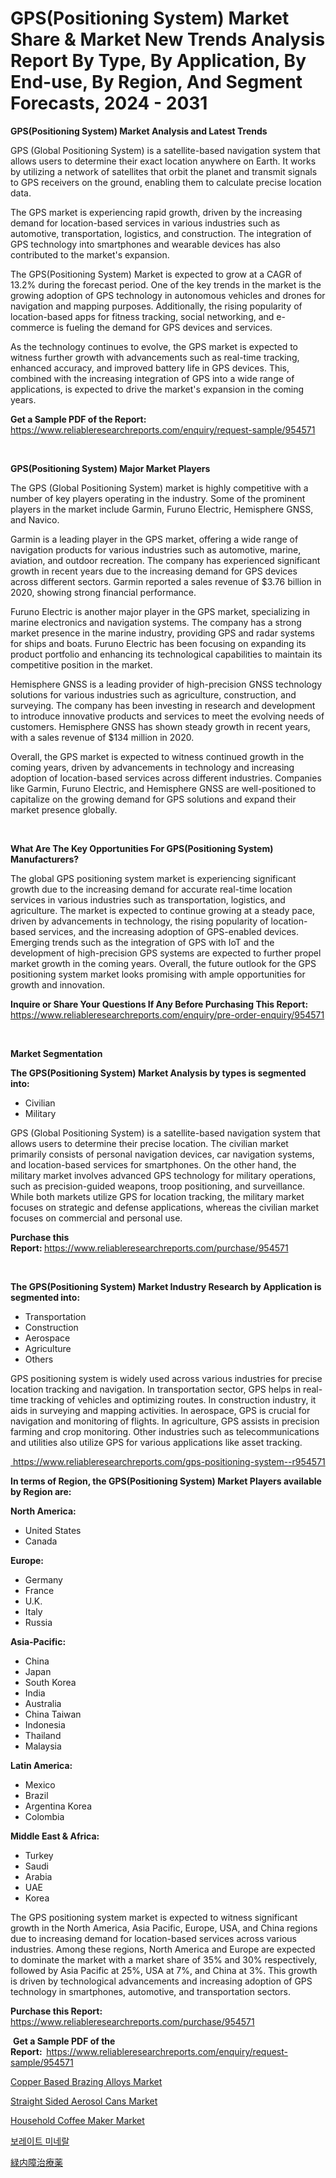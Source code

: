 <p><h1>GPS(Positioning System) Market Share & Market New Trends Analysis Report By Type, By Application, By End-use, By Region, And Segment Forecasts, 2024 - 2031</h1></p><p><strong>GPS(Positioning System) Market Analysis and Latest Trends</strong></p>
<p><p>GPS (Global Positioning System) is a satellite-based navigation system that allows users to determine their exact location anywhere on Earth. It works by utilizing a network of satellites that orbit the planet and transmit signals to GPS receivers on the ground, enabling them to calculate precise location data.</p><p>The GPS market is experiencing rapid growth, driven by the increasing demand for location-based services in various industries such as automotive, transportation, logistics, and construction. The integration of GPS technology into smartphones and wearable devices has also contributed to the market's expansion.</p><p>The GPS(Positioning System) Market is expected to grow at a CAGR of 13.2% during the forecast period. One of the key trends in the market is the growing adoption of GPS technology in autonomous vehicles and drones for navigation and mapping purposes. Additionally, the rising popularity of location-based apps for fitness tracking, social networking, and e-commerce is fueling the demand for GPS devices and services.</p><p>As the technology continues to evolve, the GPS market is expected to witness further growth with advancements such as real-time tracking, enhanced accuracy, and improved battery life in GPS devices. This, combined with the increasing integration of GPS into a wide range of applications, is expected to drive the market's expansion in the coming years.</p></p>
<p><strong>Get a Sample PDF of the Report:&nbsp;</strong> <a href="https://www.reliableresearchreports.com/enquiry/request-sample/954571">https://www.reliableresearchreports.com/enquiry/request-sample/954571</a></p>
<p>&nbsp;</p>
<p><strong>GPS(Positioning System) Major Market Players</strong></p>
<p><p>The GPS (Global Positioning System) market is highly competitive with a number of key players operating in the industry. Some of the prominent players in the market include Garmin, Furuno Electric, Hemisphere GNSS, and Navico. </p><p>Garmin is a leading player in the GPS market, offering a wide range of navigation products for various industries such as automotive, marine, aviation, and outdoor recreation. The company has experienced significant growth in recent years due to the increasing demand for GPS devices across different sectors. Garmin reported a sales revenue of $3.76 billion in 2020, showing strong financial performance.</p><p>Furuno Electric is another major player in the GPS market, specializing in marine electronics and navigation systems. The company has a strong market presence in the marine industry, providing GPS and radar systems for ships and boats. Furuno Electric has been focusing on expanding its product portfolio and enhancing its technological capabilities to maintain its competitive position in the market.</p><p>Hemisphere GNSS is a leading provider of high-precision GNSS technology solutions for various industries such as agriculture, construction, and surveying. The company has been investing in research and development to introduce innovative products and services to meet the evolving needs of customers. Hemisphere GNSS has shown steady growth in recent years, with a sales revenue of $134 million in 2020.</p><p>Overall, the GPS market is expected to witness continued growth in the coming years, driven by advancements in technology and increasing adoption of location-based services across different industries. Companies like Garmin, Furuno Electric, and Hemisphere GNSS are well-positioned to capitalize on the growing demand for GPS solutions and expand their market presence globally.</p></p>
<p>&nbsp;</p>
<p><strong>What Are The Key Opportunities For GPS(Positioning System) Manufacturers?</strong></p>
<p><p>The global GPS positioning system market is experiencing significant growth due to the increasing demand for accurate real-time location services in various industries such as transportation, logistics, and agriculture. The market is expected to continue growing at a steady pace, driven by advancements in technology, the rising popularity of location-based services, and the increasing adoption of GPS-enabled devices. Emerging trends such as the integration of GPS with IoT and the development of high-precision GPS systems are expected to further propel market growth in the coming years. Overall, the future outlook for the GPS positioning system market looks promising with ample opportunities for growth and innovation.</p></p>
<p><strong>Inquire or Share Your Questions If Any Before Purchasing This Report:</strong> <a href="https://www.reliableresearchreports.com/enquiry/pre-order-enquiry/954571">https://www.reliableresearchreports.com/enquiry/pre-order-enquiry/954571</a></p>
<p>&nbsp;</p>
<p><strong>Market Segmentation</strong></p>
<p><strong>The GPS(Positioning System) Market Analysis by types is segmented into:</strong></p>
<p><ul><li>Civilian</li><li>Military</li></ul></p>
<p><p>GPS (Global Positioning System) is a satellite-based navigation system that allows users to determine their precise location. The civilian market primarily consists of personal navigation devices, car navigation systems, and location-based services for smartphones. On the other hand, the military market involves advanced GPS technology for military operations, such as precision-guided weapons, troop positioning, and surveillance. While both markets utilize GPS for location tracking, the military market focuses on strategic and defense applications, whereas the civilian market focuses on commercial and personal use.</p></p>
<p><strong>Purchase this Report:&nbsp;</strong><a href="https://www.reliableresearchreports.com/purchase/954571">https://www.reliableresearchreports.com/purchase/954571</a></p>
<p>&nbsp;</p>
<p><strong>The GPS(Positioning System) Market Industry Research by Application is segmented into:</strong></p>
<p><ul><li>Transportation</li><li>Construction</li><li>Aerospace</li><li>Agriculture</li><li>Others</li></ul></p>
<p><p>GPS positioning system is widely used across various industries for precise location tracking and navigation. In transportation sector, GPS helps in real-time tracking of vehicles and optimizing routes. In construction industry, it aids in surveying and mapping activities. In aerospace, GPS is crucial for navigation and monitoring of flights. In agriculture, GPS assists in precision farming and crop monitoring. Other industries such as telecommunications and utilities also utilize GPS for various applications like asset tracking.</p></p>
<p><a href="https://www.reliableresearchreports.com/gps-positioning-system--r954571">&nbsp;https://www.reliableresearchreports.com/gps-positioning-system--r954571</a></p>
<p><strong>In terms of Region, the GPS(Positioning System) Market Players available by Region are:</strong></p>
<p>
    <p> <strong> North America: </strong>
        <ul>
            <li>United States</li>
            <li>Canada</li>
        </ul>
        </p> 
    <p> <strong> Europe: </strong>
        <ul>
            <li>Germany</li>
            <li>France</li>
            <li>U.K.</li>
            <li>Italy</li>
            <li>Russia</li>
        </ul>
        </p> 
    <p> <strong> Asia-Pacific: </strong>
        <ul>
            <li>China</li>
            <li>Japan</li>
            <li>South Korea</li>
            <li>India</li>
            <li>Australia</li>
            <li>China Taiwan</li>
            <li>Indonesia</li>
            <li>Thailand</li>
            <li>Malaysia</li>
        </ul>
        </p> 
    <p> <strong> Latin America: </strong>
        <ul>
            <li>Mexico</li>
            <li>Brazil</li>
            <li>Argentina Korea</li>
            <li>Colombia</li>
        </ul>
        </p> 
    <p> <strong> Middle East & Africa: </strong>
        <ul>
            <li>Turkey</li>
            <li>Saudi</li>
            <li>Arabia</li>
            <li>UAE</li>
            <li>Korea</li>
        </ul>
    </p>
    </p>
<p><p>The GPS positioning system market is expected to witness significant growth in the North America, Asia Pacific, Europe, USA, and China regions due to increasing demand for location-based services across various industries. Among these regions, North America and Europe are expected to dominate the market with a market share of 35% and 30% respectively, followed by Asia Pacific at 25%, USA at 7%, and China at 3%. This growth is driven by technological advancements and increasing adoption of GPS technology in smartphones, automotive, and transportation sectors.</p></p>
<p><strong>Purchase this Report: </strong><a href="https://www.reliableresearchreports.com/purchase/954571">https://www.reliableresearchreports.com/purchase/954571</a></p>
<p>&nbsp;<strong>Get a Sample PDF of the Report:&nbsp;&nbsp;</strong><a href="https://www.reliableresearchreports.com/enquiry/request-sample/954571">https://www.reliableresearchreports.com/enquiry/request-sample/954571</a></p>
<p><strong></strong></p>
<p><p><a href="https://www.linkedin.com/pulse/copper-based-brazing-alloys-market-offer-valuable-insights-rxjpf">Copper Based Brazing Alloys Market</a></p><p><a href="https://www.linkedin.com/pulse/straight-sided-aerosol-cans-market-size-growth-segmentation-nvrif">Straight Sided Aerosol Cans Market</a></p><p><a href="https://issuu.com/reportprime-2/docs/household-coffee-maker-market-size-2030.pptx">Household Coffee Maker Market</a></p><p><a href="https://github.com/JeromeRtyau89966/Market-Research-Report-List-1/blob/main/878703160444.md">보레이트 미네랄</a></p><p><a href="https://github.com/mares423/Market-Research-Report-List-1/blob/main/788081761528.md">緑内障治療薬</a></p></p>